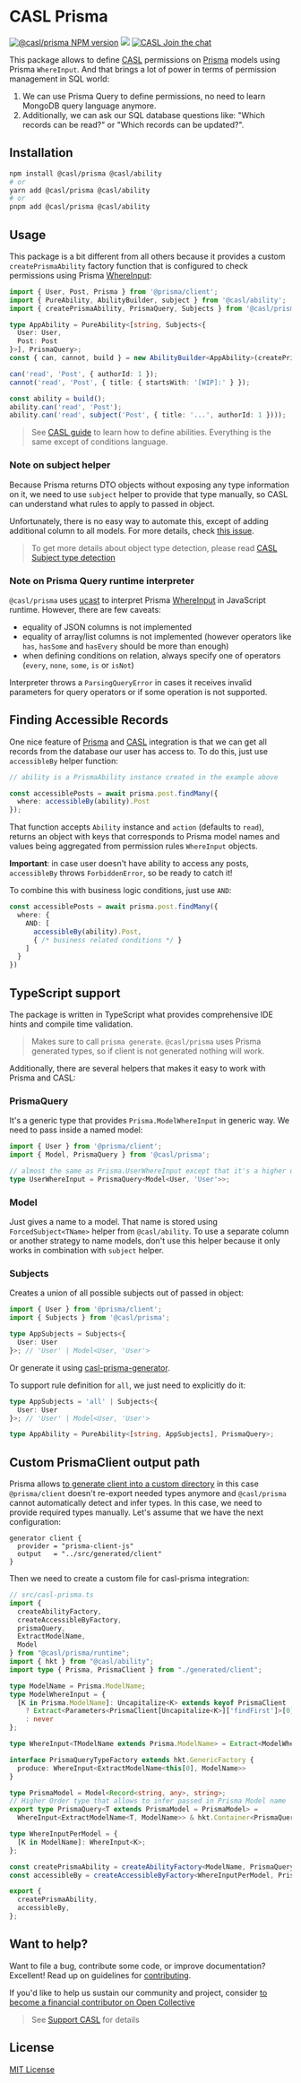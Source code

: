 # CASL Prisma

[![@casl/prisma NPM version](https://badge.fury.io/js/%40casl%2Fprisma.svg)](https://badge.fury.io/js/%40casl%2Fprisma)
[![](https://img.shields.io/npm/dm/%40casl%2Fprisma.svg)](https://www.npmjs.com/package/%40casl%2Fprisma)
[![CASL Join the chat](https://badges.gitter.im/Join%20Chat.svg)](https://gitter.im/stalniy-casl/casl)

This package allows to define [CASL] permissions on [Prisma] models using Prisma `WhereInput`. And that brings a lot of power in terms of permission management in SQL world:

1. We can use Prisma Query to define permissions, no need to learn MongoDB query language anymore.
2. Additionally, we can ask our SQL database questions like: "Which records can be read?" or "Which records can be updated?".

## Installation

```sh
npm install @casl/prisma @casl/ability
# or
yarn add @casl/prisma @casl/ability
# or
pnpm add @casl/prisma @casl/ability
```

## Usage

This package is a bit different from all others because it provides a custom `createPrismaAbility` factory function that is configured to check permissions using Prisma [WhereInput](https://www.prisma.io/docs/reference/api-reference/prisma-client-reference#where):

```ts
import { User, Post, Prisma } from '@prisma/client';
import { PureAbility, AbilityBuilder, subject } from '@casl/ability';
import { createPrismaAbility, PrismaQuery, Subjects } from '@casl/prisma';

type AppAbility = PureAbility<[string, Subjects<{
  User: User,
  Post: Post
}>], PrismaQuery>;
const { can, cannot, build } = new AbilityBuilder<AppAbility>(createPrismaAbility);

can('read', 'Post', { authorId: 1 });
cannot('read', 'Post', { title: { startsWith: '[WIP]:' } });

const ability = build();
ability.can('read', 'Post');
ability.can('read', subject('Post', { title: '...', authorId: 1 })));
```

> See [CASL guide](https://casl.js.org/v5/en/guide/intro) to learn how to define abilities. Everything is the same except of conditions language.

### Note on subject helper

Because Prisma returns DTO objects without exposing any type information on it, we need to use `subject` helper to provide that type manually, so CASL can understand what rules to apply to passed in object.

Unfortunately, there is no easy way to automate this, except of adding additional column to all models. For more details, check [this issue](https://github.com/prisma/prisma/issues/5315).

> To get more details about object type detection, please read [CASL Subject type detection](https://casl.js.org/v5/en/guide/subject-type-detection)

### Note on Prisma Query runtime interpreter

`@casl/prisma` uses [ucast](https://github.com/stalniy/ucast) to interpret Prisma [WhereInput](https://www.prisma.io/docs/reference/api-reference/prisma-client-reference#where) in JavaScript runtime. However, there are few caveats:
- equality of JSON columns is not implemented
- equality of array/list columns is not implemented (however operators like `has`, `hasSome` and `hasEvery` should be more than enough)
- when defining conditions on relation, always specify one of operators (`every`, `none`, `some`, `is` or `isNot`)

Interpreter throws a `ParsingQueryError` in cases it receives invalid parameters for query operators or if some operation is not supported.

## Finding Accessible Records

One nice feature of [Prisma] and [CASL] integration is that we can get all records from the database our user has access to. To do this, just use `accessibleBy` helper function:

```ts
// ability is a PrismaAbility instance created in the example above

const accessiblePosts = await prisma.post.findMany({
  where: accessibleBy(ability).Post
});
```

That function accepts `Ability` instance and `action` (defaults to `read`),  returns an object with keys that corresponds to Prisma model names and values being aggregated from permission rules `WhereInput` objects.

**Important**: in case user doesn't have ability to access any posts, `accessibleBy` throws `ForbiddenError`, so be ready to catch it!

To combine this with business logic conditions, just use `AND`:

```ts
const accessiblePosts = await prisma.post.findMany({
  where: {
    AND: [
      accessibleBy(ability).Post,
      { /* business related conditions */ }
    ]
  }
})
```

## TypeScript support

The package is written in TypeScript what provides comprehensive IDE hints and compile time validation.

> Makes sure to call `prisma generate`.  `@casl/prisma` uses Prisma generated types, so if client is not generated nothing will work.

Additionally, there are several helpers that makes it easy to work with Prisma and CASL:

### PrismaQuery

It's a generic type that provides `Prisma.ModelWhereInput` in generic way. We need to pass inside a named model:

```ts
import { User } from '@prisma/client';
import { Model, PrismaQuery } from '@casl/prisma';

// almost the same as Prisma.UserWhereInput except that it's a higher order type
type UserWhereInput = PrismaQuery<Model<User, 'User'>>;
```

### Model

Just gives a name to a model. That name is stored using `ForcedSubject<TName>` helper from `@casl/ability`. To use a separate column or another strategy to name models, don't use this helper because it only works in combination with `subject` helper.

### Subjects

Creates a union of all possible subjects out of passed in object:

```ts
import { User } from '@prisma/client';
import { Subjects } from '@casl/prisma';

type AppSubjects = Subjects<{
  User: User
}>; // 'User' | Model<User, 'User'>
```
Or generate it using [casl-prisma-generator](https://www.npmjs.com/package/casl-prisma-generator).


To support rule definition for `all`, we just need to explicitly do it:

```ts
type AppSubjects = 'all' | Subjects<{
  User: User
}>; // 'User' | Model<User, 'User'>

type AppAbility = PureAbility<[string, AppSubjects], PrismaQuery>;
```

## Custom PrismaClient output path

Prisma allows [to generate client into a custom directory](https://www.prisma.io/docs/concepts/components/prisma-client/working-with-prismaclient/generating-prisma-client#using-a-custom-output-path) in this case `@prisma/client` doesn't re-export needed types anymore and `@casl/prisma` cannot automatically detect and infer types. In this case, we need to provide required types manually. Let's assume that we have the next configuration:

```prisma
generator client {
  provider = "prisma-client-js"
  output   = "../src/generated/client"
}
```

Then we need to create a custom file for casl-prisma integration:

```ts
// src/casl-prisma.ts
import {
  createAbilityFactory,
  createAccessibleByFactory,
  prismaQuery,
  ExtractModelName,
  Model
} from "@casl/prisma/runtime";
import { hkt } from "@casl/ability";
import type { Prisma, PrismaClient } from "./generated/client";

type ModelName = Prisma.ModelName;
type ModelWhereInput = {
  [K in Prisma.ModelName]: Uncapitalize<K> extends keyof PrismaClient
    ? Extract<Parameters<PrismaClient[Uncapitalize<K>]['findFirst']>[0], { where?: any }>["where"]
    : never
};

type WhereInput<TModelName extends Prisma.ModelName> = Extract<ModelWhereInput[TModelName], Record<any, any>>;

interface PrismaQueryTypeFactory extends hkt.GenericFactory {
  produce: WhereInput<ExtractModelName<this[0], ModelName>>
}

type PrismaModel = Model<Record<string, any>, string>;
// Higher Order type that allows to infer passed in Prisma Model name
export type PrismaQuery<T extends PrismaModel = PrismaModel> =
  WhereInput<ExtractModelName<T, ModelName>> & hkt.Container<PrismaQueryTypeFactory>;

type WhereInputPerModel = {
  [K in ModelName]: WhereInput<K>;
};

const createPrismaAbility = createAbilityFactory<ModelName, PrismaQuery>();
const accessibleBy = createAccessibleByFactory<WhereInputPerModel, PrismaQuery>();

export {
  createPrismaAbility,
  accessibleBy,
};
```

## Want to help?

Want to file a bug, contribute some code, or improve documentation? Excellent! Read up on guidelines for [contributing].

If you'd like to help us sustain our community and project, consider [to become a financial contributor on Open Collective](https://opencollective.com/casljs/contribute)

> See [Support CASL](https://casl.js.org/v5/en/support-casljs) for details

## License

[MIT License](http://www.opensource.org/licenses/MIT)

[contributing]: https://github.com/stalniy/casl/blob/master/CONTRIBUTING.md
[Prisma]: https://prisma.io/
[CASL]: https://github.com/stalniy/casl
